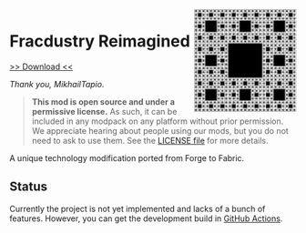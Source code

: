<img src="icon.png" align="right" width="180px"/>

# Fracdustry Reimagined

[>> Download <<](https://github.com/AnotherFractal/FracdustryReimagined/actions)

*Thank you, MikhailTapio.*

> **This mod is open source and under a permissive license.** As such, it can be included in any modpack on any platform without prior permission. We appreciate hearing about people using our mods, but you do not need to ask to use them. See the [LICENSE file](LICENSE) for more details.

A unique technology modification ported from Forge to Fabric.

## Status

Currently the project is not yet implemented and lacks of a bunch of features. However, you can get the development build in [GitHub Actions](https://github.com/AnotherFractal/FracdustryReimagined/actions).

